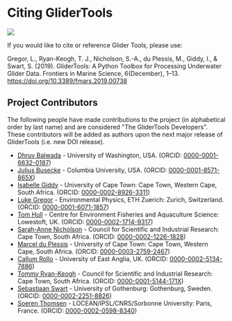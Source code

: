 Citing GliderTools
==================

[![](https://zenodo.org/badge/141922866.svg)](https://zenodo.org/badge/latestdoi/141922866)

If you would like to cite or reference Glider Tools, please use:

Gregor, L., Ryan-Keogh, T. J., Nicholson, S.-A., du Plessis, M., Giddy, I., & Swart, S. (2019). GliderTools: A Python Toolbox for Processing Underwater Glider Data. Frontiers in Marine Science, 6(December), 1–13. https://doi.org/10.3389/fmars.2019.00738


Project Contributors
--------------------

The following people have made contributions to the project (in alphabetical order by last name) and are considered "The GliderTools Developers". These contributors will be added as authors upon the next major release of GliderTools (i.e. new DOI release).
- [Dhruv Balwada](https://dhruvbalwada.github.io/) - University of Washington, USA. (ORCID: [0000-0001-6632-0187](https://orcid.org/0000-0001-6632-0187))
- [Julius Busecke](http://jbusecke.github.io/) -  Columbia University, USA. (ORCID: [0000-0001-8571-865X](https://orcid.org/0000-0001-8571-865X))
- [Isabelle Giddy](https://github.com/isgiddy/) - University of Cape Town: Cape Town, Western Cape, South Africa. (ORCID: [0000-0002-8926-3311](https://orcid.org/0000-0002-8926-3311))
- [Luke Gregor](https://github.com/lukegre) - Environmental Physics, ETH Zuerich: Zurich, Switzerland. (ORCID: [0000-0001-6071-1857](https://orcid.org/0000-0001-6071-1857))
- [Tom Hull](https://github.com/tomhull) - Centre for Environment Fisheries and Aquaculture Science: Lowestoft, UK. (ORCID: [0000-0002-1714-9317](https://orcid.org/0000-0002-1714-9317))
- [Sarah-Anne Nicholson](https://github.com/sarahnicholson) - Council for Scientific and Industrial Research: Cape Town, South Africa. (ORCID: [0000-0002-1226-1828](https://orcid.org/0000-0002-1226-1828))
- [Marcel du Plessis](https://mduplessis.com) - University of Cape Town: Cape Town, Western Cape, South Africa. (ORCID: [0000-0003-2759-2467](https://orcid.org/0000-0003-2759-2467))
- [Callum Rollo](https://callumrollo.github.io/) -  University of East Anglia, UK. (ORCID: [0000-0002-5134-7886](https://orcid.org/0000-0002-5134-7886))
- [Tommy Ryan-Keogh](https://github.com/tjryankeogh) - Council for Scientific and Industrial Research: Cape Town, South Africa. (ORCID: [0000-0001-5144-171X](https://orcid.org/0000-0001-5144-171X))
- [Sebastiaan Swart](https://sebswart.com) - University of Gothenburg: Gothenburg, Sweden. (ORCID: [0000-0002-2251-8826](https://orcid.org/0000-0002-2251-8826))
- [Soeren Thomsen](https://github.com/soerenthomsen) - LOCEAN/IPSL/CNRS/Sorbonne University: Paris, France. (ORCID: [0000-0002-0598-8340](https://orcid.org/0000-0002-0598-8340))
